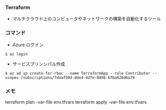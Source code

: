 ### Terraform
- マルチクラウド上のコンピュータやネットワークの構築を自動化するツール

### コマンド
- Azure ログイン
```
$ az login
```

- サービスプリンシパル作成
```
$ az ad sp create-for-rbac --name TerraformApp --role Contributor --scopes /subscriptions/7daaf50d-dde4-4dfe-8896-6fba628d6a79
```

### メモ
terraform plan -var-file env.tfvars
terraform apply -var-file env.tfvars
